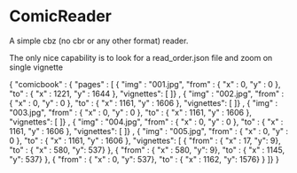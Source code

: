 # ComicReader

A simple cbz (no cbr or any other format) reader. 

The only nice capability is to look for a read_order.json file and zoom on single vignette

<verbatim>
{ "comicbook" : { "pages" : [ 
  {  "img" : "001.jpg",  "from" : { "x" : 0, "y" : 0 },  "to" : { "x" : 1221, "y" : 1644 },  "vignettes": [ 
  ]}
  ,
  {  "img" : "002.jpg",  "from" : { "x" : 0, "y" : 0 },  "to" : { "x" : 1161, "y" : 1606 },  "vignettes": [ 
  ]}
  ,
  {  "img" : "003.jpg",  "from" : { "x" : 0, "y" : 0 },  "to" : { "x" : 1161, "y" : 1606 },  "vignettes": [ 
  ]}
  ,
  {  "img" : "004.jpg",  "from" : { "x" : 0, "y" : 0 },  "to" : { "x" : 1161, "y" : 1606 },  "vignettes": [ 
  ]}
  ,
  {  "img" : "005.jpg",  "from" : { "x" : 0, "y" : 0 },  "to" : { "x" : 1161, "y" : 1606 },  "vignettes": [ 
      { "from" : { "x" : 17, "y": 9},  "to" : { "x" : 580, "y": 537} },
      { "from" : { "x" : 580, "y": 9},  "to" : { "x" : 1145, "y": 537} },
      { "from" : { "x" : 0, "y": 537},  "to" : { "x" : 1162, "y": 1576} }
  ]}
}
</verbatim>
